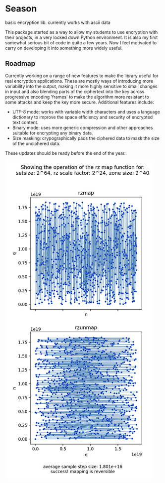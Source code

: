 # Season
basic encryption lib. currently works with ascii data

This package started as a way to allow my students to use encryption with their projects, in a very locked down Python environment. It is also my first somewhat serious bit of code in quite a few years. Now I feel motivated to carry on developing it into something more widely useful.

## Roadmap

Currently working on a range of new features to make the library useful for real encryption applications.
These are mostly ways of introducing more variability into the output, making it more highly sensitive to small changes in input and also blending parts of the ciphertext into the key across progressive encoding 'frames' to make the algorithm more resistant to some attacks and keep the key more secure.
Additional features include:
- UTF-8 mode: works with variable width characters and uses a language dictionary to improve the space efficiency and security of encrypted text content.
- Binary mode: uses more generic compression and other approaches suitable for encrypting any binary data.
- Size masking: crypographically pads the ciphered data to mask the size of the unciphered data. 

These updates should be ready before the end of the year..

![Plot of rz mapping function, a part of upcoming features to improve quality of encryption](https://github.com/joe312213/Season/blob/main/rz_map_upcoming_feature.png)
